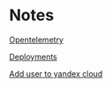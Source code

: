 # Notes

[Opentelemetry](./opentelemetry/README.md)

[Deployments](./deployments/README.md)

[Add user to yandex cloud](./yandex-cloud-add-user/README.md)

